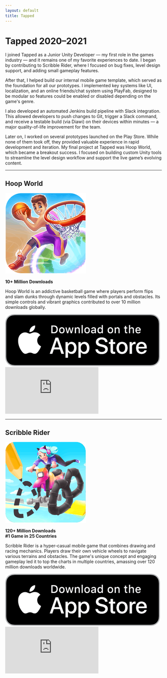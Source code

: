 ```yaml
---
layout: default
title: Tapped
---
```

# Tapped 2020–2021

I joined Tapped as a Junior Unity Developer — my first role in the games industry — and it remains one of my favorite experiences to date. I began by contributing to Scribble Rider, where I focused on bug fixes, level design support, and adding small gameplay features.

After that, I helped build our internal mobile game template, which served as the foundation for all our prototypes. I implemented key systems like UI, localization, and an online friends/chat system using PlayFab, designed to be modular so features could be enabled or disabled depending on the game's genre.

I also developed an automated Jenkins build pipeline with Slack integration. This allowed developers to push changes to Git, trigger a Slack command, and receive a testable build (via Diawi) on their devices within minutes — a major quality-of-life improvement for the team.

Later on, I worked on several prototypes launched on the Play Store. While none of them took off, they provided valuable experience in rapid development and iteration. My final project at Tapped was Hoop World, which became a breakout success. I focused on building custom Unity tools to streamline the level design workflow and support the live game’s evolving content.

---

## Hoop World

<div class="game-section">
  <div class="game-info">
    <img src="assets/images/hoop-world-logo.png" alt="Hoop World Logo" class="game-icon">
    <p><strong>10+ Million Downloads</strong></p>
    <p>Hoop World is an addictive basketball game where players perform flips and slam dunks through dynamic levels filled with portals and obstacles. Its simple controls and vibrant graphics contributed to over 10 million downloads globally.</p>
    <a href="https://apps.apple.com/us/app/hoop-world-3d/id1582468475?l=en-GB" target="_blank">
      <img src="assets/images/app-store-badge.png" alt="Download on the App Store" class="app-store-badge">
    </a>
  </div>
  <div class="game-video">
    <iframe src="https://www.youtube.com/embed/ZTKZfZE-agc" frameborder="0" allowfullscreen></iframe>
  </div>
</div>

---

## Scribble Rider

<div class="game-section">
  <div class="game-info">
    <img src="assets/images/scribble-logo.png" alt="Scribble Rider Logo" class="game-icon">
    <p><strong>120+ Million Downloads</strong><br><strong>#1 Game in 25 Countries</strong></p>
    <p>Scribble Rider is a hyper-casual mobile game that combines drawing and racing mechanics. Players draw their own vehicle wheels to navigate various terrains and obstacles. The game's unique concept and engaging gameplay led it to top the charts in multiple countries, amassing over 120 million downloads worldwide.</p>
    <a href="https://apps.apple.com/us/app/scribble-rider/id1518267642" target="_blank">
      <img src="assets/images/app-store-badge.png" alt="Download on the App Store" class="app-store-badge">
    </a>
  </div>
  <div class="game-video">
    <iframe src="https://www.youtube.com/embed/Qba_qkCFJcI" frameborder="0" allowfullscreen></iframe>
  </div>
</div>
